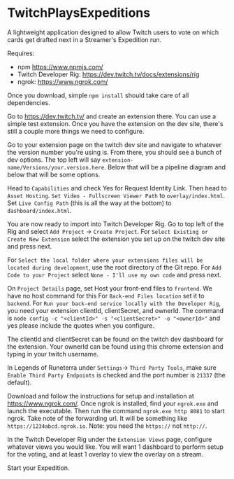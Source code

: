 # TwitchPlaysExpeditions
A lightweight application designed to allow Twitch users to vote on which cards get drafted next in a Streamer's Expedition run.

Requires:
- npm  https://www.npmjs.com/
- Twitch Developer Rig: https://dev.twitch.tv/docs/extensions/rig
- ngrok: https://www.ngrok.com/


Once you download, simple `npm install` should take care of all dependencies.

Go to https://dev.twitch.tv/ and create an extension there. You can use a simple test extension. Once you have the extension on the dev site, there's still a couple more things we need to configure.

Go to your extension page on the twitch dev site and navigate to whatever the version number you're using is. From there, you should see a bunch of dev options. The top left will say `extension-name/Versions/your.version.here`. Below that will be a pipeline diagram and below that will be some options.

Head to `Capabilities` and check Yes for Request Identity Link. Then head to `Asset Hosting`. `Set Video - Fullscreen Viewer Path` to `overlay/index.html`. Set `Live Config Path` (this is all the way at the bottom) to `dashboard/index.html`.

You are now ready to import into Twitch Developer Rig. Go to top left of the Rig and select `Add Project` -> `Create Project`. For `Select Existing or Create New Extension` select the extension you set up on the twitch dev site and press next.

For `Select the local folder where your extensions files will be located during development`, use the root directory of the Git repo. For `Add Code to your Project` select `None - I'll use my own code` and press next.

On `Project Details` page, set Host your front-end files to `frontend`. We have no host command for this
For `Back-end Files location` set it to `backend`. For `Run your back-end service locally with the Developer Rig`, you need your extension clientId, clientSecret, and ownerId. The command is `node config -c "<clientId>" -s "<clientSecret>" -o "<ownerId>"` and yes please include the quotes when you configure.

The clientId and clientSecret can be found on the twitch dev dashboard for the extension. Your ownerId can be found using this chrome extension and typing in your twitch username.

In Legends of Runeterra under `Settings`-> `Third Party Tools`, make sure `Enable Third Party Endpoints` is checked and the port number is `21337` (the default).

Download and follow the instructions for setup and installation at https://www.ngrok.com/. Once ngrok is installed, find your `ngrok.exe` and launch the executable. Then run the command `ngrok.exe http 8081` to start ngrok. Take note of the forwarding url. It will be something like `https://1234abcd.ngrok.io`. Note: you need the `https://` not `http://`.

In the Twitch Developer Rig under the `Extension Views` page, configure whatever views you would like. You will want 1 dashboard to perform setup for the voting, and at least 1 overlay to view the overlay on a stream.

Start your Expedition.
